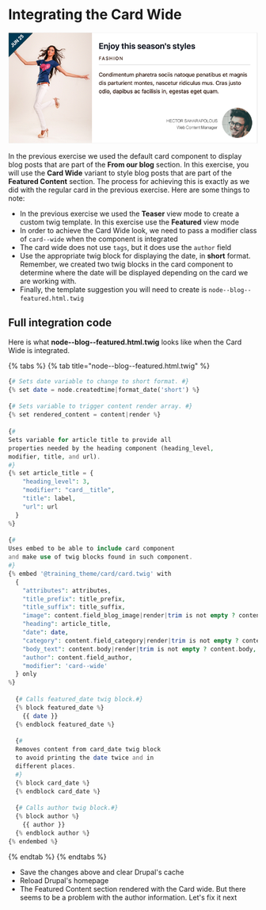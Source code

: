 # Integrating the Card Wide

![Card Wide variant](../.gitbook/assets/card-wide.png)

In the previous exercise we used the default card component to display blog posts that are part of the **From our blog** section. In this exercise, you will use the **Card Wide** variant to style blog posts that are part of the **Featured Content** section. The process for achieving this is exactly as we did with the regular card in the previous exercise. Here are some things to note:

* In the previous exercise we used the **Teaser** view mode to create a custom twig template.  In this exercise use the **Featured** view mode
* In order to achieve the Card Wide look, we need to pass a modifier class of `card--wide` when the component is integrated
* The card wide does not use `tags`, but it does use the `author` field
* Use the appropriate twig block for displaying the date, in **short** format.  Remember, we created two twig blocks in the card component to determine where the date will be displayed depending on the card we are working with.
* Finally, the template suggestion you will need to create is `node--blog--featured.html.twig`

## Full integration code

Here is what **node--blog--featured.html.twig** looks like when the Card Wide is integrated.

{% tabs %}
{% tab title="node--blog--featured.html.twig" %}
```php
{# Sets date variable to change to short format. #}
{% set date = node.createdtime|format_date('short') %}

{# Sets variable to trigger content render array. #}
{% set rendered_content = content|render %}

{#
Sets variable for article title to provide all
properties needed by the heading component (heading_level,
modifier, title, and url).
#}
{% set article_title = {
    "heading_level": 3,
    "modifier": "card__title",
    "title": label,
    "url": url
  }
%}

{#
Uses embed to be able to include card component
and make use of twig blocks found in such component.
#}
{% embed '@training_theme/card/card.twig' with
  {
    "attributes": attributes,
    "title_prefix": title_prefix,
    "title_suffix": title_suffix,
    "image": content.field_blog_image|render|trim is not empty ? content.field_blog_image,
    "heading": article_title,
    "date": date,
    "category": content.field_category|render|trim is not empty ? content.field_category,
    "body_text": content.body|render|trim is not empty ? content.body,
    "author": content.field_author,
    "modifier": 'card--wide'
  } only
%}

  {# Calls featured_date twig block.#}
  {% block featured_date %}
    {{ date }}
  {% endblock featured_date %}

  {#
  Removes content from card_date twig block
  to avoid printing the date twice and in
  different places.
  #}
  {% block card_date %}
  {% endblock card_date %}

  {# Calls author twig block.#}
  {% block author %}
    {{ author }}
  {% endblock author %}
{% endembed %}
```
{% endtab %}
{% endtabs %}

* Save the changes above and clear Drupal's cache
* Reload Drupal's homepage
*  The Featured Content section rendered with the Card wide.  But there seems to be a problem with the author information.  Let's fix it next

